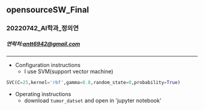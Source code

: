 ## opensourceSW_Final
### 20220742_AI학과_정의연
##### 연락처:antt6942@gmail.com
------------
+ Configuration instructions
  + I use SVM(support vector machine)
``` Python
SVC(C=25,kernel='rbf',gamma=0.8,random_state=0,probability=True)
```
+ Operating instructions
  + download `tumor_datset` and open in 'jupyter notebook'
